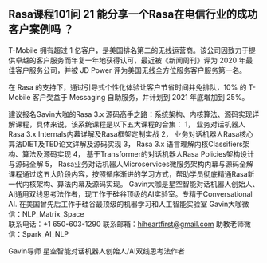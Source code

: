 ## Rasa课程101问 21 能分享一个Rasa在电信行业的成功客户案例吗 ？ 
   T-Mobile 拥有超过 1 亿客户，是美国排名第二的无线运营商。该公司因致力于提供卓越的客户服务而年复一年地获得认可，最近被《新闻周刊》评为 2020 年最佳客户服务公司，并被 JD Power 评为美国无线全方位服务客户服务第一名。
 
在 Rasa 的支持下，通过引导式个性化体验让客户节省时间并免排队，10% 的 T-Mobile 客户受益于 Messaging 自助服务，并计划到 2021 年底增加到 25%。

建议报名Gavin大咖的Rasa 3.x 源码高手之路：系统架构、内核算法、源码实现详解课程，具体来说，该系统课程是以下五大课程的合集：
1，    业务对话机器人Rasa 3.x Internals内幕详解及Rasa框架定制实战
2，    业务对话机器人Rasa核心算法DIET及TED论文详解及源码实现
3，    Rasa 3.x 语言理解内核Classifiers架构、算法及源码实现
4，    基于Transformer的对话机器人Rasa Policies架构设计与源码全解
5，    Rasa业务对话机器人Microservices微服务架构内幕与源码全解
课程通过这五大阶段内容，按照循序渐进的学习方式，帮助学员彻底精通Rasa新一代内核架构、算法内幕及源码实现。
Gavin大咖是星空智能对话机器人创始人、AI通用双线思考法作者，现工作于硅谷顶级的AI实验室。专精于Conversational AI. 在美国曾先后工作于硅谷最顶级的机器学习和人工智能实验室 
Gavin大咖微信：NLP_Matrix_Space  
联系电话：+1 650-603-1290
联系邮箱：hiheartfirst@gmail.com
助教老师微信：Spark_AI_NLP   


Gavin导师
星空智能对话机器人创始人/AI双线思考法作者
